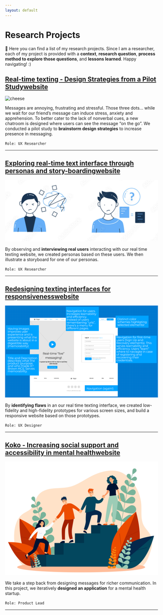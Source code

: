 ```yaml
---
layout: default
---
```


# Research Projects
👋 Here you can find a list of my research projects. Since I am a researcher, each of my project is provided with a **context**, **research question**, **process method to explore those questions**, and **lessons learned**. Happy navigating! :)

## [**Real-time texting - Design Strategies from a Pilot Study**]()[website](https://sleepypinks.github.io/livetyping)

![cheese](images/texting.jpeg)

Messages are annoying, frustrating and stressful. Those three dots… while we wait for our friend’s message can induce stress, anxiety and apprehension. To better cater to the lack of nonverbal cues, a new chatroom is designed where users can see the message “on the go”. We conducted a pilot study to **brainstorm design strategies** to increase presence in messaging.

`Role: UX Researcher`

***

## [**Exploring real-time text interface through personas and story-boarding**]()[website](https://sleepypinks.github.io/personas)

![confuse2.png](images/confuse2.png)

By observing and **interviewing real users** interacting with our real time texting website, we created personas based on these users. We then illustrate a storyboard for one of our personas.

`Role: UX Researcher`

***** 

## [**Redesigning texting interfaces for responsiveness**]()[website](https://sleepypinks.github.io/redesign)

![desktop.jpeg](images/desktop.jpeg)

By **identifying flaws** in an our real time texting interface, we created low-fidelity and high-fidelity prototypes for various screen sizes, and build a responsive website based on those prototypes.

`Role: UX Designer`

*** 


## [**Koko - Increasing social support and accessibility in mental health**]()[website](https://sleepypinks.github.io/koko)

![/peer_support](images//peersupport.jpeg)

We take a step back from designing messages for richer communication. In this project, we iteratively **designed an application** for a mental health startup.

`Role: Product Lead`

***
